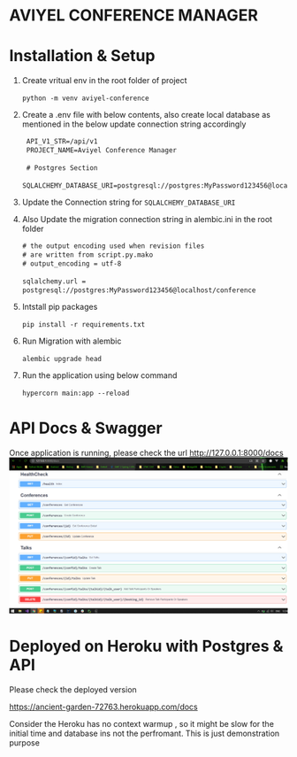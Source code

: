 # AVIYEL CONFERENCE MANAGER



Installation & Setup
=======================================================

1. Create vritual env in the root folder of project

     `python -m venv aviyel-conference`
2. Create a .env file with below contents, also create local database as mentioned in the below update connection string accordingly

     ``` 
      API_V1_STR=/api/v1
      PROJECT_NAME=Aviyel Conference Manager

      # Postgres Section
      SQLALCHEMY_DATABASE_URI=postgresql://postgres:MyPassword123456@localhost/conference

     ```
3. Update the Connection string for `SQLALCHEMY_DATABASE_URI`
4. Also Update the migration connection string in alembic.ini in the root folder 

     ```
    # the output encoding used when revision files
    # are written from script.py.mako
    # output_encoding = utf-8

    sqlalchemy.url = postgresql://postgres:MyPassword123456@localhost/conference
   
    ```
5. Intstall pip packages

    `pip install -r requirements.txt`

6. Run Migration with alembic

    `alembic upgrade head`
    
7. Run the application using below command

    `hypercorn main:app --reload`
    
API Docs & Swagger
=======================================================
Once application is running, please check the url http://127.0.0.1:8000/docs
![image info](./docs/aviyel-conference-manager-swagger.PNG)



Deployed on Heroku with Postgres & API
=======================================================

Please check the deployed version

https://ancient-garden-72763.herokuapp.com/docs

Consider the Heroku has no context warmup , so it might be slow for the initial time and database ins not the perfromant. 
This is just demonstration purpose



